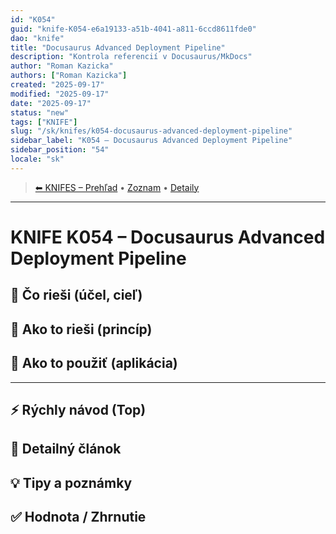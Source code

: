 ```yaml
---
id: "K054"
guid: "knife-K054-e6a19133-a51b-4041-a811-6ccd8611fde0"
dao: "knife"
title: "Docusaurus Advanced Deployment Pipeline"
description: "Kontrola referencií v Docusaurus/MkDocs"
author: "Roman Kazicka"
authors: ["Roman Kazicka"]
created: "2025-09-17"
modified: "2025-09-17"
date: "2025-09-17"
status: "new"
tags: ["KNIFE"]
slug: "/sk/knifes/k054-docusaurus-advanced-deployment-pipeline"
sidebar_label: "K054 – Docusaurus Advanced Deployment Pipeline"
sidebar_position: "54"
locale: "sk"
---
```

<!-- body:start -->

<!-- nav:knifes -->
> [⬅ KNIFES – Prehľad](../KNIFEsOverview.md) • [Zoznam](../KNIFE_Overview_List.md) • [Detaily](../KNIFE_Overview_Details.md)
---
# KNIFE K054 – Docusaurus Advanced Deployment Pipeline

## 🎯 Čo rieši (účel, cieľ)

## 🧩 Ako to rieši (princíp)

## 🧪 Ako to použiť (aplikácia)

---

## ⚡ Rýchly návod (Top)

## 📜 Detailný článok

## 💡 Tipy a poznámky

## ✅ Hodnota / Zhrnutie
